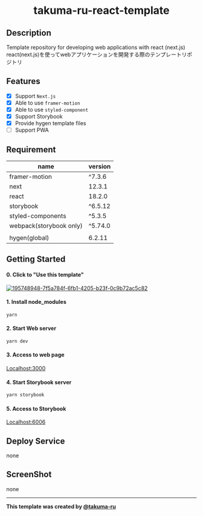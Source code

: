 # <div style="text-align: center;">takuma-ru-react-template</div>
<!-- <p align="center">
  <img src="/static/icon.png"  width="256" height="256" alt="nuxt-firebase logo">
</p> -->

## Description
Template repository for developing web applications with react (next.js)<br>
react(next.js)を使ってwebアプリケーションを開発する際のテンプレートリポジトリ

## Features
- [x] Support `Next.js`
- [x] Able to use `framer-motion`
- [x] Able to use `styled-component`
- [x] Support Storybook
- [x] Provide hygen template files
- [ ] Support PWA

## Requirement
| name | version |
| ------------- | ------------- |
| framer-motion | ^7.3.6 |
| next | 12.3.1 |
| react  | 18.2.0 |
| storybook | ^6.5.12 |
| styled-components | ^5.3.5 |
| webpack(storybook only) | ^5.74.0 |
|  |  |
| hygen(global) | 6.2.11 |

## Getting Started

#### 0. Click to "Use this template"
[![195748948-7f5a784f-6fb1-4205-b23f-0c9b72ac5c82](https://user-images.githubusercontent.com/49429291/195749502-7ea4d2b1-145d-4c20-9ab8-820b91b88a08.png)](https://github.com/takuma-ru/takuma-ru-react-template/generate)

#### 1. Install node_modules
```md
yarn
```

#### 2. Start Web server
```md
yarn dev
```

#### 3. Access to web page
[Localhost:3000](http://localhost:3000/)


#### 4. Start Storybook server
```md
yarn storybook
```

#### 5. Access to Storybook
[Localhost:6006](http://localhost:3000/)

## Deploy Service
none

## ScreenShot
none

----

**This template was created by [@takuma-ru](https://github.com/takuma-ru)**
